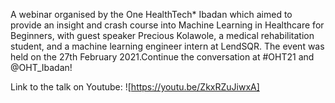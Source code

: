   
A webinar organised by the One HealthTech* Ibadan which aimed to provide an insight and crash course into Machine Learning in Healthcare for Beginners, with guest speaker Precious Kolawole, a medical rehabilitation student, and a machine learning engineer intern at LendSQR.
The event was held on the 27th February 2021.Continue the conversation at #OHT21​​​ and @OHT_Ibadan!

Link to the talk on Youtube: ![https://youtu.be/ZkxRZuJiwxA]
